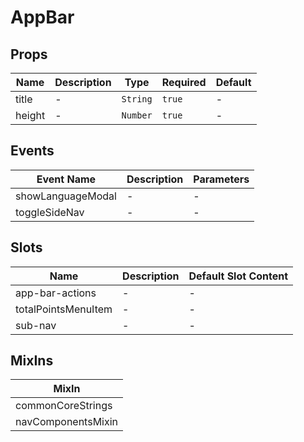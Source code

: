 # AppBar

## Props

<!-- @vuese:AppBar:props:start -->
|Name|Description|Type|Required|Default|
|---|---|---|---|---|
|title|-|`String`|`true`|-|
|height|-|`Number`|`true`|-|

<!-- @vuese:AppBar:props:end -->


## Events

<!-- @vuese:AppBar:events:start -->
|Event Name|Description|Parameters|
|---|---|---|
|showLanguageModal|-|-|
|toggleSideNav|-|-|

<!-- @vuese:AppBar:events:end -->


## Slots

<!-- @vuese:AppBar:slots:start -->
|Name|Description|Default Slot Content|
|---|---|---|
|app-bar-actions|-|-|
|totalPointsMenuItem|-|-|
|sub-nav|-|-|

<!-- @vuese:AppBar:slots:end -->


## MixIns

<!-- @vuese:AppBar:mixIns:start -->
|MixIn|
|---|
|commonCoreStrings|
|navComponentsMixin|

<!-- @vuese:AppBar:mixIns:end -->
